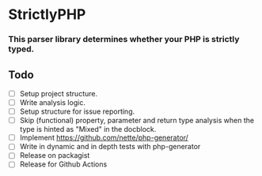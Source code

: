 # StrictlyPHP
### This parser library determines whether your PHP is strictly typed.

## Todo
- [ ] Setup project structure. 
- [ ] Write analysis logic.
- [ ] Setup structure for issue reporting.
- [ ] Skip (functional) property, parameter and return type analysis when the type is hinted as "Mixed" in the docblock.
- [ ] Implement https://github.com/nette/php-generator/
- [ ] Write in dynamic and in depth tests with php-generator
- [ ] Release on packagist
- [ ] Release for Github Actions
